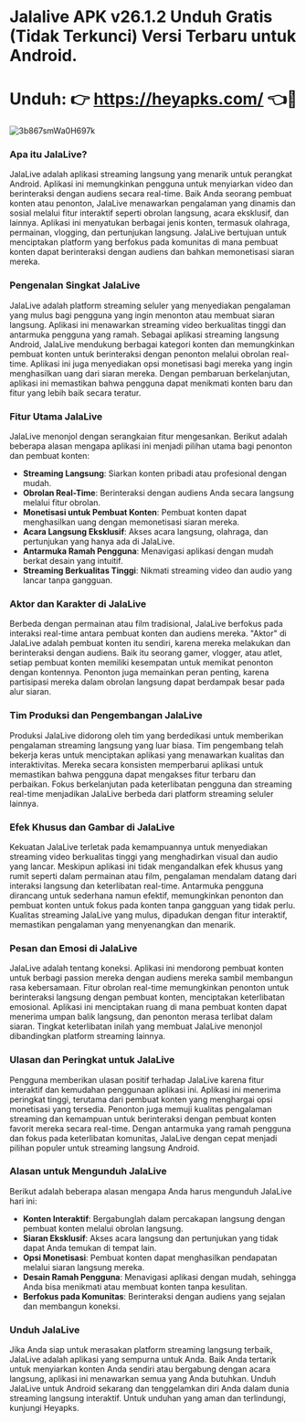 # Jalalive APK v26.1.2 Unduh Gratis (Tidak Terkunci) Versi Terbaru untuk Android.

# Unduh: 👉 https://heyapks.com/ 👈📲

![3b867smWa0H697k](https://github.com/user-attachments/assets/8a70c2a7-e60d-424f-b7dd-c0eca119d830)


### Apa itu JalaLive?

JalaLive adalah aplikasi streaming langsung yang menarik untuk perangkat Android. Aplikasi ini memungkinkan pengguna untuk menyiarkan video dan berinteraksi dengan audiens secara real-time. Baik Anda seorang pembuat konten atau penonton, JalaLive menawarkan pengalaman yang dinamis dan sosial melalui fitur interaktif seperti obrolan langsung, acara eksklusif, dan lainnya. Aplikasi ini menyatukan berbagai jenis konten, termasuk olahraga, permainan, vlogging, dan pertunjukan langsung. JalaLive bertujuan untuk menciptakan platform yang berfokus pada komunitas di mana pembuat konten dapat berinteraksi dengan audiens dan bahkan memonetisasi siaran mereka.

### Pengenalan Singkat JalaLive

JalaLive adalah platform streaming seluler yang menyediakan pengalaman yang mulus bagi pengguna yang ingin menonton atau membuat siaran langsung. Aplikasi ini menawarkan streaming video berkualitas tinggi dan antarmuka pengguna yang ramah. Sebagai aplikasi streaming langsung Android, JalaLive mendukung berbagai kategori konten dan memungkinkan pembuat konten untuk berinteraksi dengan penonton melalui obrolan real-time. Aplikasi ini juga menyediakan opsi monetisasi bagi mereka yang ingin menghasilkan uang dari siaran mereka. Dengan pembaruan berkelanjutan, aplikasi ini memastikan bahwa pengguna dapat menikmati konten baru dan fitur yang lebih baik secara teratur.

### Fitur Utama JalaLive

JalaLive menonjol dengan serangkaian fitur mengesankan. Berikut adalah beberapa alasan mengapa aplikasi ini menjadi pilihan utama bagi penonton dan pembuat konten:

- **Streaming Langsung**: Siarkan konten pribadi atau profesional dengan mudah.
- **Obrolan Real-Time**: Berinteraksi dengan audiens Anda secara langsung melalui fitur obrolan.
- **Monetisasi untuk Pembuat Konten**: Pembuat konten dapat menghasilkan uang dengan memonetisasi siaran mereka.
- **Acara Langsung Eksklusif**: Akses acara langsung, olahraga, dan pertunjukan yang hanya ada di JalaLive.
- **Antarmuka Ramah Pengguna**: Menavigasi aplikasi dengan mudah berkat desain yang intuitif.
- **Streaming Berkualitas Tinggi**: Nikmati streaming video dan audio yang lancar tanpa gangguan.

### Aktor dan Karakter di JalaLive

Berbeda dengan permainan atau film tradisional, JalaLive berfokus pada interaksi real-time antara pembuat konten dan audiens mereka. "Aktor" di JalaLive adalah pembuat konten itu sendiri, karena mereka melakukan dan berinteraksi dengan audiens. Baik itu seorang gamer, vlogger, atau atlet, setiap pembuat konten memiliki kesempatan untuk memikat penonton dengan kontennya. Penonton juga memainkan peran penting, karena partisipasi mereka dalam obrolan langsung dapat berdampak besar pada alur siaran.

### Tim Produksi dan Pengembangan JalaLive

Produksi JalaLive didorong oleh tim yang berdedikasi untuk memberikan pengalaman streaming langsung yang luar biasa. Tim pengembang telah bekerja keras untuk menciptakan aplikasi yang menawarkan kualitas dan interaktivitas. Mereka secara konsisten memperbarui aplikasi untuk memastikan bahwa pengguna dapat mengakses fitur terbaru dan perbaikan. Fokus berkelanjutan pada keterlibatan pengguna dan streaming real-time menjadikan JalaLive berbeda dari platform streaming seluler lainnya.

### Efek Khusus dan Gambar di JalaLive

Kekuatan JalaLive terletak pada kemampuannya untuk menyediakan streaming video berkualitas tinggi yang menghadirkan visual dan audio yang lancar. Meskipun aplikasi ini tidak mengandalkan efek khusus yang rumit seperti dalam permainan atau film, pengalaman mendalam datang dari interaksi langsung dan keterlibatan real-time. Antarmuka pengguna dirancang untuk sederhana namun efektif, memungkinkan penonton dan pembuat konten untuk fokus pada konten tanpa gangguan yang tidak perlu. Kualitas streaming JalaLive yang mulus, dipadukan dengan fitur interaktif, memastikan pengalaman yang menyenangkan dan menarik.

### Pesan dan Emosi di JalaLive

JalaLive adalah tentang koneksi. Aplikasi ini mendorong pembuat konten untuk berbagi passion mereka dengan audiens mereka sambil membangun rasa kebersamaan. Fitur obrolan real-time memungkinkan penonton untuk berinteraksi langsung dengan pembuat konten, menciptakan keterlibatan emosional. Aplikasi ini menciptakan ruang di mana pembuat konten dapat menerima umpan balik langsung, dan penonton merasa terlibat dalam siaran. Tingkat keterlibatan inilah yang membuat JalaLive menonjol dibandingkan platform streaming lainnya.

### Ulasan dan Peringkat untuk JalaLive

Pengguna memberikan ulasan positif terhadap JalaLive karena fitur interaktif dan kemudahan penggunaan aplikasi ini. Aplikasi ini menerima peringkat tinggi, terutama dari pembuat konten yang menghargai opsi monetisasi yang tersedia. Penonton juga memuji kualitas pengalaman streaming dan kemampuan untuk berinteraksi dengan pembuat konten favorit mereka secara real-time. Dengan antarmuka yang ramah pengguna dan fokus pada keterlibatan komunitas, JalaLive dengan cepat menjadi pilihan populer untuk streaming langsung Android.

### Alasan untuk Mengunduh JalaLive

Berikut adalah beberapa alasan mengapa Anda harus mengunduh JalaLive hari ini:

- **Konten Interaktif**: Bergabunglah dalam percakapan langsung dengan pembuat konten melalui obrolan langsung.
- **Siaran Eksklusif**: Akses acara langsung dan pertunjukan yang tidak dapat Anda temukan di tempat lain.
- **Opsi Monetisasi**: Pembuat konten dapat menghasilkan pendapatan melalui siaran langsung mereka.
- **Desain Ramah Pengguna**: Menavigasi aplikasi dengan mudah, sehingga Anda bisa menikmati atau membuat konten tanpa kesulitan.
- **Berfokus pada Komunitas**: Berinteraksi dengan audiens yang sejalan dan membangun koneksi.

### Unduh JalaLive

Jika Anda siap untuk merasakan platform streaming langsung terbaik, JalaLive adalah aplikasi yang sempurna untuk Anda. Baik Anda tertarik untuk menyiarkan konten Anda sendiri atau bergabung dengan acara langsung, aplikasi ini menawarkan semua yang Anda butuhkan. Unduh JalaLive untuk Android sekarang dan tenggelamkan diri Anda dalam dunia streaming langsung interaktif. Untuk unduhan yang aman dan terlindungi, kunjungi Heyapks.

